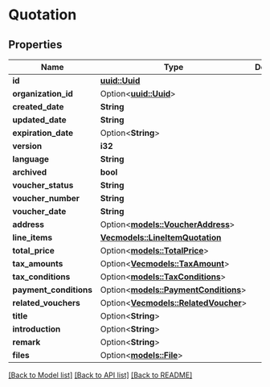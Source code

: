 # Quotation

## Properties

Name | Type | Description | Notes
------------ | ------------- | ------------- | -------------
**id** | [**uuid::Uuid**](uuid::Uuid.md) |  | 
**organization_id** | Option<[**uuid::Uuid**](uuid::Uuid.md)> |  | [optional]
**created_date** | **String** |  | 
**updated_date** | **String** |  | 
**expiration_date** | Option<**String**> |  | [optional]
**version** | **i32** |  | 
**language** | **String** |  | 
**archived** | **bool** |  | 
**voucher_status** | **String** |  | 
**voucher_number** | **String** |  | 
**voucher_date** | **String** |  | 
**address** | Option<[**models::VoucherAddress**](VoucherAddress.md)> |  | [optional]
**line_items** | [**Vec<models::LineItemQuotation>**](LineItemQuotation.md) |  | 
**total_price** | Option<[**models::TotalPrice**](TotalPrice.md)> |  | [optional]
**tax_amounts** | Option<[**Vec<models::TaxAmount>**](TaxAmount.md)> |  | [optional]
**tax_conditions** | Option<[**models::TaxConditions**](TaxConditions.md)> |  | [optional]
**payment_conditions** | Option<[**models::PaymentConditions**](PaymentConditions.md)> |  | [optional]
**related_vouchers** | Option<[**Vec<models::RelatedVoucher>**](RelatedVoucher.md)> |  | [optional]
**title** | Option<**String**> |  | [optional]
**introduction** | Option<**String**> |  | [optional]
**remark** | Option<**String**> |  | [optional]
**files** | Option<[**models::File**](File.md)> |  | [optional]

[[Back to Model list]](../README.md#documentation-for-models) [[Back to API list]](../README.md#documentation-for-api-endpoints) [[Back to README]](../README.md)


